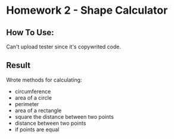 # Homework 2 - Shape Calculator

## How To Use:
Can't upload tester since it's copywrited code.

## Result
Wrote methods for calculating:
  - circumference
  - area of a circle
  - perimeter
  - area of a rectangle
  - square the distance between two points
  - distance between two points
  - if points are equal
